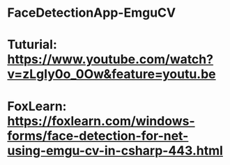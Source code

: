 # FaceDetectionApp-EmguCV

# Tuturial: https://www.youtube.com/watch?v=zLgIy0o_0Ow&feature=youtu.be

# FoxLearn: https://foxlearn.com/windows-forms/face-detection-for-net-using-emgu-cv-in-csharp-443.html
